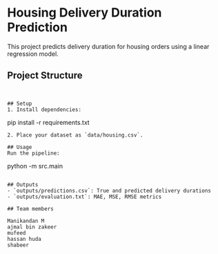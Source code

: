 # Housing Delivery Duration Prediction

This project predicts delivery duration for housing orders using a linear regression model.

## Project Structure
```


## Setup
1. Install dependencies:
   ```
   pip install -r requirements.txt
   ```
2. Place your dataset as `data/housing.csv`.

## Usage
Run the pipeline:
```
python -m src.main
```

## Outputs
- `outputs/predictions.csv`: True and predicted delivery durations
- `outputs/evaluation.txt`: MAE, MSE, RMSE metrics 

## Team members

Manikandan M
ajmal bin zakeer
mufeed
hassan huda 
shabeer